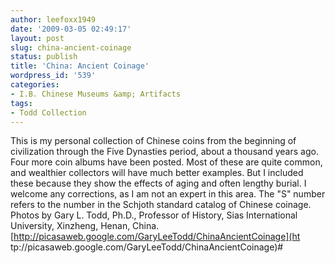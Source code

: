 ```yaml
---
author: leefoxx1949
date: '2009-03-05 02:49:17'
layout: post
slug: china-ancient-coinage
status: publish
title: 'China: Ancient Coinage'
wordpress_id: '539'
categories:
- I.B. Chinese Museums &amp; Artifacts
tags:
- Todd Collection
---
```


This is my personal collection of Chinese coins from the beginning of
civilization through the Five Dynasties period, about a thousand years ago.
Four more coin albums have been posted. Most of these are quite common, and
wealthier collectors will have much better examples. But I included these
because they show the effects of aging and often lengthy burial. I welcome any
corrections, as I am not an expert in this area. The "S" number refers to the
number in the Schjoth standard catalog of Chinese coinage. Photos by Gary L.
Todd, Ph.D., Professor of History, Sias International University, Xinzheng,
Henan, China. [http://picasaweb.google.com/GaryLeeTodd/ChinaAncientCoinage](ht
tp://picasaweb.google.com/GaryLeeTodd/ChinaAncientCoinage)#

